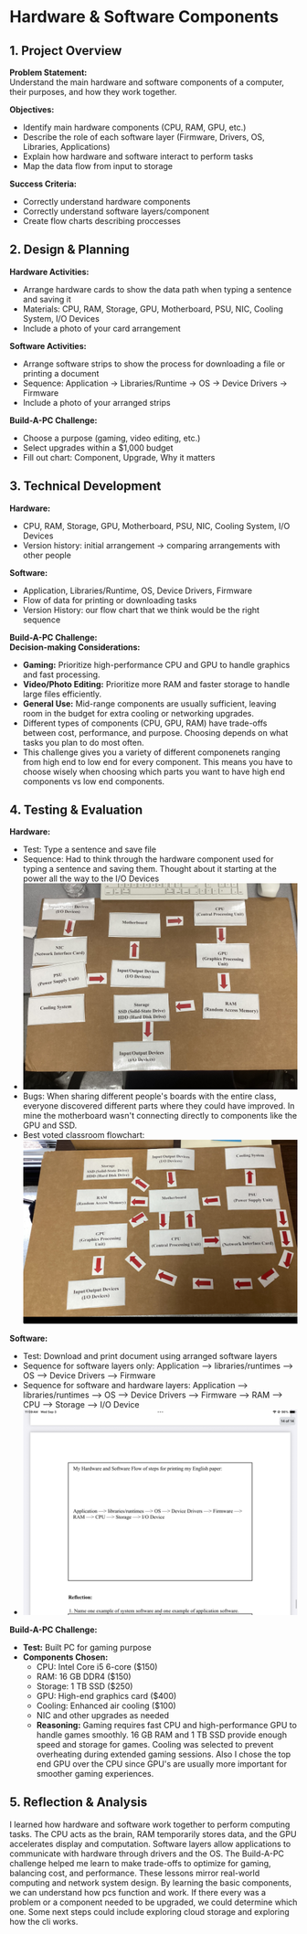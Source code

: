 # Hardware & Software Components

## 1. Project Overview

**Problem Statement:**  
Understand the main hardware and software components of a computer, their purposes, and how they work together.

**Objectives:**  
- Identify main hardware components (CPU, RAM, GPU, etc.)  
- Describe the role of each software layer (Firmware, Drivers, OS, Libraries, Applications)  
- Explain how hardware and software interact to perform tasks  
- Map the data flow from input to storage  

**Success Criteria:**  
- Correctly understand hardware components   
- Correctly understand software layers/component
- Create flow charts describing proccesses



## 2. Design & Planning

**Hardware Activities:**  
- Arrange hardware cards to show the data path when typing a sentence and saving it  
- Materials: CPU, RAM, Storage, GPU, Motherboard, PSU, NIC, Cooling System, I/O Devices  
- Include a photo of your card arrangement

**Software Activities:**  
- Arrange software strips to show the process for downloading a file or printing a document  
- Sequence: Application -> Libraries/Runtime -> OS -> Device Drivers -> Firmware  
- Include a photo of your arranged strips

**Build-A-PC Challenge:**  
- Choose a purpose (gaming, video editing, etc.)  
- Select upgrades within a $1,000 budget  
- Fill out chart: Component, Upgrade, Why it matters  


## 3. Technical Development

**Hardware:**  
- CPU, RAM, Storage, GPU, Motherboard, PSU, NIC, Cooling System, I/O Devices  
- Version history: initial arrangement -> comparing arrangements with other people

**Software:**  
- Application, Libraries/Runtime, OS, Device Drivers, Firmware  
- Flow of data for printing or downloading tasks  
- Version History: our flow chart that we think would be the right sequence

**Build-A-PC Challenge:**  
**Decision-making Considerations:**  
- **Gaming:** Prioritize high-performance CPU and GPU to handle graphics and fast processing.  
- **Video/Photo Editing:** Prioritize more RAM and faster storage to handle large files efficiently.  
- **General Use:** Mid-range components are usually sufficient, leaving room in the budget for extra cooling or networking upgrades.  
- Different types of components (CPU, GPU, RAM) have trade-offs between cost, performance, and purpose. Choosing depends on what tasks you plan to do most often.
- This challenge gives you a variety of different componenets ranging from high end to low end for every component. This means you have to choose wisely when choosing which parts you want to have high end components vs low end components.


## 4. Testing & Evaluation

**Hardware:**  
- Test: Type a sentence and save file  
- Sequence: Had to think through the hardware component used for typing a sentence and saving them. Thought about it starting at the power all the way to the I/O Devices
- ![Hardware Flow Chart](../../images/hardware-flowchart.jpg)
- Bugs: When sharing different people's boards with the entire class, everyone discovered different parts where they could have improved. In mine the motherboard wasn't  connecting directly to components like the GPU and SSD.
- Best voted classroom flowchart: ![Arshia Hardware Flow Chart](../../images/IMG_2246.jpeg)

**Software:**  
- Test: Download and print document using arranged software layers  
- Sequence for software layers only:  Application —> libraries/runtimes —> OS —> Device Drivers —> Firmware
- Sequence for software and hardware layers: Application —> libraries/runtimes —> OS —> Device Drivers —> Firmware —> RAM —> CPU —> Storage —> I/O Device
- ![Software Sequence](../../images/IMG_2247.png)

**Build-A-PC Challenge:**  
- **Test:** Built PC for gaming purpose  
- **Components Chosen:**  
  - CPU: Intel Core i5 6-core ($150)  
  - RAM: 16 GB DDR4 ($150)  
  - Storage: 1 TB SSD ($250)  
  - GPU: High-end graphics card ($400)  
  - Cooling: Enhanced air cooling ($100)  
  - NIC and other upgrades as needed  
  - **Reasoning:** Gaming requires fast CPU and high-performance GPU to handle games smoothly. 16 GB RAM and 1 TB SSD provide enough speed and storage for games. Cooling was selected to prevent overheating during extended gaming sessions. Also I chose the top end GPU over the CPU since GPU's are usually more important for smoother gaming experiences.


## 5. Reflection & Analysis

I learned how hardware and software work together to perform computing tasks. The CPU acts as the brain, RAM temporarily stores data, and the GPU accelerates display and computation. Software layers allow applications to communicate with hardware through drivers and the OS. The Build-A-PC challenge helped me learn to make trade-offs to optimize for gaming, balancing cost, and performance. These lessons mirror real-world computing and network system design. By learning the basic components, we can understand how pcs function and work. If there every was a problem or a component needed to be upgraded, we could determine which one. Some next steps could include exploring cloud storage and exploring how the cli works.

